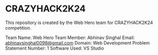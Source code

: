# CRAZYHACK2K24
This repository is created by the Web Hero team for CRAZYHACK2K24 competition. 

Team Name: Web Hero
Team Member: Abhinav Singhal
Email: abhinavsinghal0098@gmail.com 
Domain: Web Development
Problem Statement Number: 1
Software Used: VS Studio
